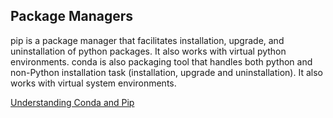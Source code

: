 ## Package Managers
pip is a package manager that facilitates installation, upgrade, and uninstallation of python packages. It also works with virtual python environments.
conda is also packaging tool that handles both python and non-Python installation task (installation, upgrade and uninstallation). It also works with virtual system environments.

[Understanding Conda and Pip](https://www.anaconda.com/understanding-conda-and-pip/)
